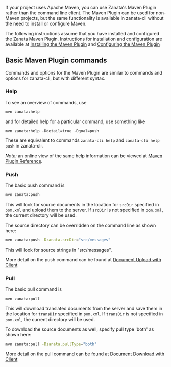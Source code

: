 If your project uses Apache Maven, you can use Zanata's Maven Plugin rather than the command line client. The Maven Plugin can be used for non-Maven projects, but the same functionality is available in zanata-cli without the need to install or configure Maven.

The following instructions assume that you have installed and configured the Zanata Maven Plugin. Instructions for installation and configuration are available at [Installing the Maven Plugin](maven-plugin/installation) and [Configuring the Maven Plugin](maven-plugin/configuration)

## Basic Maven Plugin commands

Commands and options for the Maven Plugin are similar to commands and options for zanata-cli, but with different syntax.

### Help

To see an overview of commands, use

```bash
mvn zanata:help
```

and for detailed help for a particular command, use something like

```
mvn zanata:help -Ddetail=true -Dgoal=push
```

These are equivalent to commands `zanata-cli help` and `zanata-cli help push` in zanata-cli.

*Note:* an online view of the same help information can be viewed at [Maven Plugin Reference](https://zanata.ci.cloudbees.com/job/zanata-client-site/site/zanata-maven-plugin/plugin-info.html).

### Push

The basic push command is

```bash
mvn zanata:push
```

This will look for source documents in the location for `srcDir` specified in `pom.xml` and upload them to the server. If `srcDir` is not specified in `pom.xml`, the current directory will be used.

The source directory can be overridden on the command line as shown here:

```bash
mvn zanata:push -Dzanata.srcDir="src/messages"
```

This will look for source strings in "src/messages".

More detail on the push command can be found at [Document Upload with Client](commands/push)

### Pull

The basic pull command is

```bash
mvn zanata:pull
```

This will download translated documents from the server and save them in the location for `transDir` specified in `pom.xml`. If `transDir` is not specified in `pom.xml`, the current directory will be used.

To download the source documents as well, specify pull type 'both' as shown here:

```bash
mvn zanata:pull -Dzanata.pullType="both"
```

More detail on the pull command can be found at [Document Download with Client](commands/pull)
